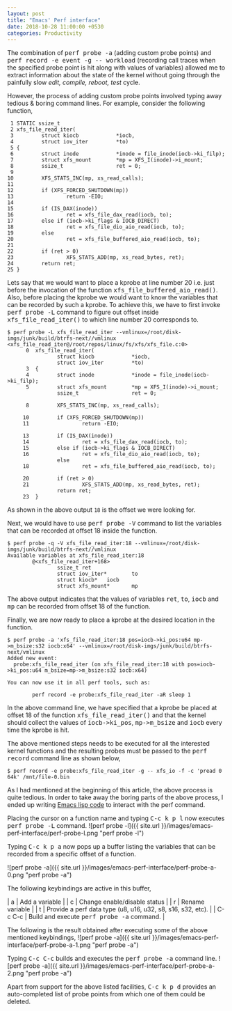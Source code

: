 ```yaml
---
layout: post
title: "Emacs' Perf interface"
date: 2018-10-28 11:00:00 +0530
categories: Productivity
---
```


The combination of <kbd>perf probe -a</kbd> (adding custom probe points) and
<kbd>perf record -e event -g -- workload</kbd> (recording call
traces when the specified probe point is hit along with values of variables)
allowed me to extract information about the state of the kernel without going
through the painfully slow *edit, compile, reboot, test* cycle. 

However, the process of adding custom probe points involved typing away
tedious & boring command lines. For example, consider the following function,

     1 STATIC ssize_t
     2 xfs_file_read_iter(
     3         struct kiocb            *iocb,
     4         struct iov_iter         *to)
     5 {
     6         struct inode            *inode = file_inode(iocb->ki_filp);
     7         struct xfs_mount        *mp = XFS_I(inode)->i_mount;
     8         ssize_t                 ret = 0;
     9 
    10         XFS_STATS_INC(mp, xs_read_calls);
    11 
    12         if (XFS_FORCED_SHUTDOWN(mp))
    13                 return -EIO;
    14 
    15         if (IS_DAX(inode))
    16                 ret = xfs_file_dax_read(iocb, to);
    17         else if (iocb->ki_flags & IOCB_DIRECT)
    18                 ret = xfs_file_dio_aio_read(iocb, to);
    19         else
    20                 ret = xfs_file_buffered_aio_read(iocb, to);
    21 
    22         if (ret > 0)
    23                 XFS_STATS_ADD(mp, xs_read_bytes, ret);
    24         return ret;
    25 }

Lets say that we would want to place a kprobe at line number 20 i.e. just
before the invocation of the function
<kbd>xfs_file_buffered_aio_read()</kbd>. Also, before placing the kprobe we
would want to know the variables that can be recorded by such a kprobe. To
achieve this, we have to first invoke <kbd>perf probe -L</kbd> command to
figure out offset inside <kbd>xfs_file_read_iter()</kbd> to which line number
20 corresponds to.

    $ perf probe -L xfs_file_read_iter --vmlinux=/root/disk-imgs/junk/build/btrfs-next//vmlinux
    <xfs_file_read_iter@/root/repos/linux/fs/xfs/xfs_file.c:0>
          0  xfs_file_read_iter(
                    struct kiocb            *iocb,
                    struct iov_iter         *to)
          3  {
          4         struct inode            *inode = file_inode(iocb->ki_filp);
          5         struct xfs_mount        *mp = XFS_I(inode)->i_mount;
                    ssize_t                 ret = 0;

          8         XFS_STATS_INC(mp, xs_read_calls);

         10         if (XFS_FORCED_SHUTDOWN(mp))
         11                 return -EIO;

         13         if (IS_DAX(inode))
         14                 ret = xfs_file_dax_read(iocb, to);
         15         else if (iocb->ki_flags & IOCB_DIRECT)
         16                 ret = xfs_file_dio_aio_read(iocb, to);
                    else
         18                 ret = xfs_file_buffered_aio_read(iocb, to);

         20         if (ret > 0)
         21                 XFS_STATS_ADD(mp, xs_read_bytes, ret);
                    return ret;
         23  }
		 
As shown in the above output `18` is the offset we were looking for.

Next, we would have to use <kbd>perf probe -V</kbd> command to list the
variables that can be recorded at offset 18 inside the function.

    $ perf probe -q -V xfs_file_read_iter:18 --vmlinux=/root/disk-imgs/junk/build/btrfs-next//vmlinux
    Available variables at xfs_file_read_iter:18
            @<xfs_file_read_iter+168>
                    ssize_t ret
                    struct iov_iter*        to
                    struct kiocb*   iocb
                    struct xfs_mount*       mp
					
The above output indicates that the values of variables <kbd>ret</kbd>,
<kbd>to</kbd>, <kbd>iocb</kbd> and <kbd>mp</kbd> can be recorded from offset
18 of the function.

Finally, we are now ready to place a kprobe at the desired location in the
function.

    $ perf probe -a 'xfs_file_read_iter:18 pos=iocb->ki_pos:u64 mp->m_bsize:s32 iocb:x64' --vmlinux=/root/disk-imgs/junk/build/btrfs-next/vmlinux
    Added new event:
      probe:xfs_file_read_iter (on xfs_file_read_iter:18 with pos=iocb->ki_pos:u64 m_bsize=mp->m_bsize:s32 iocb:x64)

    You can now use it in all perf tools, such as:

            perf record -e probe:xfs_file_read_iter -aR sleep 1

			
In the above command line, we have specified that a kprobe be placed at offset
18 of the function <kbd>xfs_file_read_iter()</kbd> and that the kernel should
collect the values of <kbd>iocb->ki_pos</kbd>, <kbd>mp->m_bsize</kbd> and
<kbd>iocb</kbd> every time the kprobe is hit.

The above mentioned steps needs to be executed for all the interested kernel
functions and the resulting probes must be passed to the <kbd>perf
record</kbd> command line as shown below,

    $ perf record -e probe:xfs_file_read_iter -g -- xfs_io -f -c 'pread 0 64k' /mnt/file-0.bin

As I had mentioned at the beginning of this article, the above process is
quite tedious. In order to take away the boring parts of the above process, I
ended up writing [Emacs lisp
code](https://github.com/chandanr/emacs-config/blob/master/perf.el "perf.el")
to interact with the perf command.

Placing the cursor on a function name and typing <kbd>C-c k p l</kbd> now
executes <kbd>perf probe -L</kbd> command.
![perf probe -l]({{ site.url }}/images/emacs-perf-interface/perf-probe-l.png "perf probe -l")

Typing <kbd>C-c k p a</kbd> now pops up a buffer listing the variables that
can be recorded from a specific offset of a function.

![perf probe -a]({{ site.url }}/images/emacs-perf-interface/perf-probe-a-0.png "perf probe -a")

The following keybindings are active in this buffer,

| a       | Add a variable                                              |
| c       | Change enable/disable status                                |
| r       | Rename variable                                             |
| t       | Provide a perf data type (u8, u16, u32, s8, s16, s32, etc). |
| C-c C-c | Build and execute <kbd>perf probe -a</kbd> command.         |

The following is the result obtained after executing some of the above
mentioned keybindings,
![perf probe -a]({{ site.url }}/images/emacs-perf-interface/perf-probe-a-1.png "perf probe -a")

Typing <kbd>C-c C-c</kbd> builds and executes the <kbd>perf probe -a</kbd>
command line.
![perf probe -a]({{ site.url }}/images/emacs-perf-interface/perf-probe-a-2.png "perf probe -a")

Apart from support for the above listed facilities, <kbd>C-c k p d</kbd>
provides an auto-completed list of probe points from which one of them could
be deleted.
